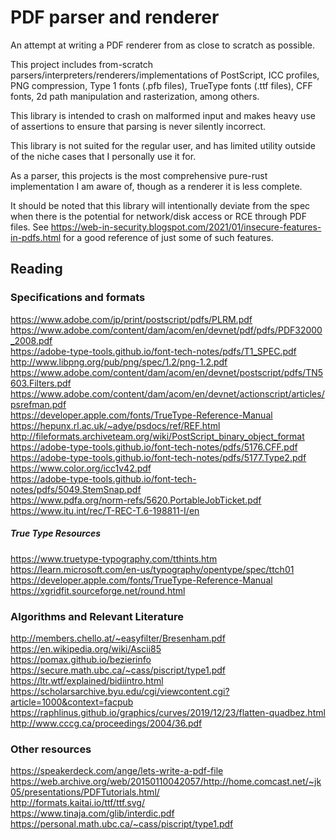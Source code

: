 # PDF parser and renderer

An attempt at writing a PDF renderer from as close to scratch as possible.

This project includes from-scratch parsers/interpreters/renderers/implementations of PostScript, ICC profiles, PNG compression, Type 1 fonts (.pfb files), TrueType fonts (.ttf files), CFF fonts, 2d path manipulation and rasterization, among others. 

This library is intended to crash on malformed input and makes heavy use of assertions to ensure that parsing is never silently incorrect. 

This library is not suited for the regular user, and has limited utility outside of the niche cases that I personally use it for.

As a parser, this projects is the most comprehensive pure-rust implementation I am aware of, though as a renderer it is less complete.

It should be noted that this library will intentionally deviate from the spec when there is the potential for network/disk access or RCE through PDF files. See https://web-in-security.blogspot.com/2021/01/insecure-features-in-pdfs.html for a good reference of just some of such features.

## Reading

### Specifications and formats

https://www.adobe.com/jp/print/postscript/pdfs/PLRM.pdf<br>
https://www.adobe.com/content/dam/acom/en/devnet/pdf/pdfs/PDF32000_2008.pdf<br>
https://adobe-type-tools.github.io/font-tech-notes/pdfs/T1_SPEC.pdf<br>
http://www.libpng.org/pub/png/spec/1.2/png-1.2.pdf<br>
https://www.adobe.com/content/dam/acom/en/devnet/postscript/pdfs/TN5603.Filters.pdf<br>
https://www.adobe.com/content/dam/acom/en/devnet/actionscript/articles/psrefman.pdf<br>
https://developer.apple.com/fonts/TrueType-Reference-Manual<br>
https://hepunx.rl.ac.uk/~adye/psdocs/ref/REF.html<br>
http://fileformats.archiveteam.org/wiki/PostScript_binary_object_format<br>
https://adobe-type-tools.github.io/font-tech-notes/pdfs/5176.CFF.pdf<br>
https://adobe-type-tools.github.io/font-tech-notes/pdfs/5177.Type2.pdf<br>
https://www.color.org/icc1v42.pdf<br>
https://adobe-type-tools.github.io/font-tech-notes/pdfs/5049.StemSnap.pdf<br>
https://www.pdfa.org/norm-refs/5620.PortableJobTicket.pdf<br>
https://www.itu.int/rec/T-REC-T.6-198811-I/en<br>

##### True Type Resources

https://www.truetype-typography.com/tthints.htm
https://learn.microsoft.com/en-us/typography/opentype/spec/ttch01
https://developer.apple.com/fonts/TrueType-Reference-Manual
https://xgridfit.sourceforge.net/round.html

### Algorithms and Relevant Literature

http://members.chello.at/~easyfilter/Bresenham.pdf<br>
https://en.wikipedia.org/wiki/Ascii85<br>
https://pomax.github.io/bezierinfo<br>
https://secure.math.ubc.ca/~cass/piscript/type1.pdf<br>
https://ltr.wtf/explained/bidiintro.html<br>
https://scholarsarchive.byu.edu/cgi/viewcontent.cgi?article=1000&context=facpub<br>
https://raphlinus.github.io/graphics/curves/2019/12/23/flatten-quadbez.html<br>
http://www.cccg.ca/proceedings/2004/36.pdf<br>

### Other resources

https://speakerdeck.com/ange/lets-write-a-pdf-file<br>
https://web.archive.org/web/20150110042057/http://home.comcast.net/~jk05/presentations/PDFTutorials.html/<br>
http://formats.kaitai.io/ttf/ttf.svg/<br>
https://www.tinaja.com/glib/interdic.pdf<br>
https://personal.math.ubc.ca/~cass/piscript/type1.pdf<br>
